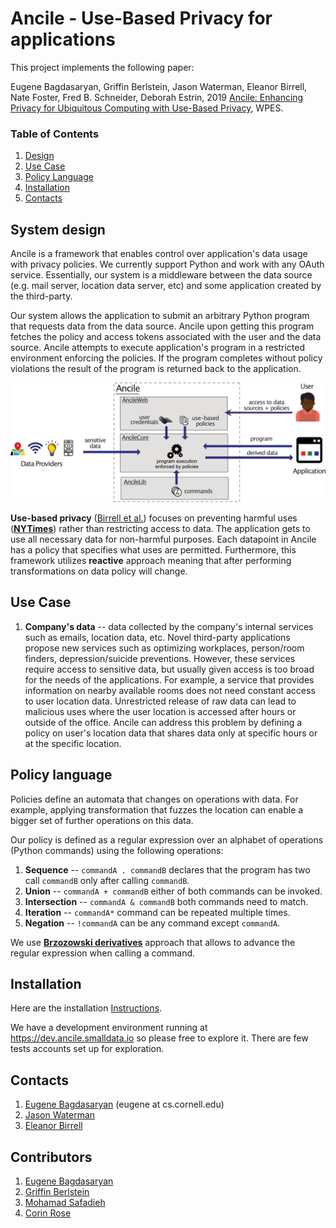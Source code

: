 # Ancile - Use-Based Privacy for applications

This project implements the following paper: 

Eugene Bagdasaryan, Griffin Berlstein, Jason Waterman, Eleanor Birrell, 
Nate Foster, Fred B. Schneider, Deborah Estrin, 2019
[Ancile: Enhancing Privacy for Ubiquitous Computing with
Use-Based Privacy](https://ebagdasa.github.io/assets/files/ancile.pdf), WPES.

### Table of Contents
1. [Design](#design)
2. [Use Case](#usecase)
3. [Policy Language](#policylang)
4. [Installation](#docs/source/installation.md)
5. [Contacts]()

## System design <a name="design"></a>

Ancile is a framework that enables control over application's
data usage with privacy policies. We currently support Python and 
work with any OAuth service. Essentially, our system is a middleware 
between the data source (e.g. mail server, location data server, etc)
and some application created by the third-party.  

Our system allows the application to submit an arbitrary Python program that
requests data from the data source. Ancile upon getting this program fetches
the policy and access tokens associated with the user and the data source.
Ancile attempts to execute application's program in a restricted environment
enforcing the policies. If the program completes without policy violations the 
result of the program is returned back to the application.

![system logo](docs/source/system.png)

**Use-based privacy** ([Birrell et al.](https://www.cs.cornell.edu/fbs/publications/UBP.avanance.pdf))
focuses on preventing harmful uses (**[NYTimes](https://www.nytimes.com/interactive/2018/12/10/business/location-data-privacy-apps.html)**)
rather than restricting 
access to data. The application gets to use all necessary data for non-harmful
purposes. Each datapoint in Ancile has a policy that specifies what uses 
are permitted. Furthermore, this framework utilizes **reactive** approach meaning 
that after performing transformations on data policy will change. 

## Use Case <a name="usecase"></a>

1. **Company's data** -- data collected by the company's internal services such as
emails, location data, etc. Novel third-party applications propose new services
such as optimizing workplaces, person/room finders, depression/suicide preventions. 
However, these services require access to sensitive data, but usually given access
is too broad for the needs of the applications. For example, a service that
provides information on nearby available rooms does not need constant access to user
location data.  Unrestricted 
release of raw data can lead to malicious uses where the user 
location is accessed after hours or outside of the office. Ancile can 
address this problem by defining a policy on user's location data 
that shares data only at specific hours or at the specific location.
    
## Policy language <a name="policylang"></a>

Policies define an automata that changes on operations with data. For example, 
applying transformation that fuzzes the location can enable a bigger set of 
further operations on this data.

Our policy is defined as a regular expression over an alphabet of operations 
(Python commands) using the following operations:

1. **Sequence** -- `commandA . commandB` declares that the program has two call
`commandB` only after calling `commandB`. 
2. **Union** -- `commandA + commandB` either of both commands can be invoked.
3. **Intersection** -- `commandA & commandB` both commands need to match.
4. **Iteration** -- `commandA*` command can be repeated multiple times.
5. **Negation** -- `!commandA` can be any command except `commandA`.

We use **[Brzozowski derivatives](https://en.wikipedia.org/wiki/Brzozowski_derivative)**
approach that allows to advance the regular expression when calling a command.

## Installation

Here are the installation [Instructions](docs/source/installation.md).

We have a development environment running at https://dev.ancile.smalldata.io 
so please free to explore it. There are few tests accounts set up for exploration.


## Contacts <a name="contacts"></a>

1. [Eugene Bagdasaryan](https://ebagdasa.github.io/) (eugene at cs.cornell.edu)
1. [Jason Waterman](https://www.vassar.edu/faculty/jawaterman/)
1. [Eleanor Birrell](http://www.cs.cornell.edu/~eleanor/)

## Contributors <a name="contributors"></a>

1. [Eugene Bagdasaryan](https://ebagdasa.github.io/) 
1. [Griffin Berlstein](https://github.com/EclecticGriffin)
1. [Mohamad Safadieh](https://moha.md/)
1. [Corin Rose](https://corin.website/)
